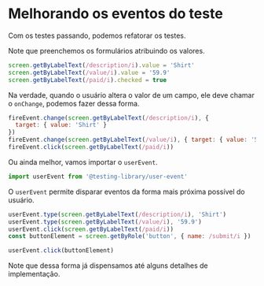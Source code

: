 # Melhorando os eventos do teste

Com os testes passando, podemos refatorar os testes.

Note que preenchemos os formulários atribuindo os valores.

```javascript
screen.getByLabelText(/description/i).value = 'Shirt'
screen.getByLabelText(/value/i).value = '59.9'
screen.getByLabelText(/paid/i).checked = true
```

Na verdade, quando o usuário altera o valor de um campo, ele deve chamar o `onChange`, podemos fazer dessa forma.

```javascript
fireEvent.change(screen.getByLabelText(/description/i), {
  target: { value: 'Shirt' }
})
fireEvent.change(screen.getByLabelText(/value/i), { target: { value: '59.9' } })
fireEvent.click(screen.getByLabelText(/paid/i))
```

Ou ainda melhor, vamos importar o `userEvent`.

```javascript
import userEvent from '@testing-library/user-event'
```

O `userEvent` permite disparar eventos da forma mais próxima possível do usuário.

```javascript
userEvent.type(screen.getByLabelText(/description/i), 'Shirt')
userEvent.type(screen.getByLabelText(/value/i), '59.9')
userEvent.click(screen.getByLabelText(/paid/i))
const buttonElement = screen.getByRole('button', { name: /submit/i })

userEvent.click(buttonElement)
```

Note que dessa forma já dispensamos até alguns detalhes de implementação.
